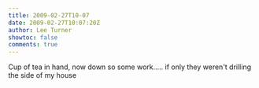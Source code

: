 ```yaml
---
title: 2009-02-27T10-07
date: 2009-02-27T10:07:20Z
author: Lee Turner
showtoc: false
comments: true
---
```


Cup of tea in hand, now down so some work..... if only they weren't drilling the side of my house

